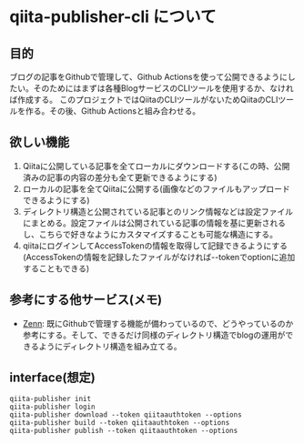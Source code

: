 # qiita-publisher-cli について

## 目的

ブログの記事をGithubで管理して、Github Actionsを使って公開できるようにしたい。そのためにはまずは各種BlogサービスのCLIツールを使用するか、なければ作成する。
このプロジェクトではQiitaのCLIツールがないためQiitaのCLIツールを作る。その後、Github Actionsと組み合わせる。

## 欲しい機能

1. Qiitaに公開している記事を全てローカルにダウンロードする(この時、公開済みの記事の内容の差分も全て更新できるようにする)
2. ローカルの記事を全てQiitaに公開する(画像などのファイルもアップロードできるようにする)
3. ディレクトリ構造と公開されている記事とのリンク情報などは設定ファイルにまとめる。設定ファイルは公開されている記事の情報を基に更新されるし、こちらで好きなようにカスタマイズすることも可能な構造にする。
4. qiitaにログインしてAccessTokenの情報を取得して記録できるようにする(AccessTokenの情報を記録したファイルがなければ--tokenでoptionに追加することもできる)

## 参考にする他サービス(メモ)

* [Zenn](): 既にGithubで管理する機能が備わっているので、どうやっているのか参考にする。そして、できるだけ同様のディレクトリ構造でblogの運用ができるようにディレクトリ構造を組み立てる。

## interface(想定)

```
qiita-publisher init
qiita-publisher login
qiita-publisher download --token qiitaauthtoken --options
qiita-publisher build --token qiitaauthtoken --options
qiita-publisher publish --token qiitaauthtoken --options
```